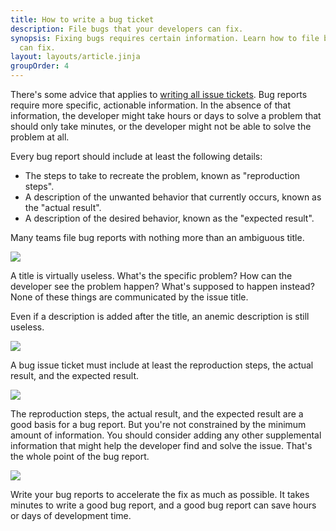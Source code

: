 ```yaml
---
title: How to write a bug ticket
description: File bugs that your developers can fix.
synopsis: Fixing bugs requires certain information. Learn how to file bug tickets that developers
  can fix.
layout: layouts/article.jinja
groupOrder: 4
---
```

There's some advice that applies to [writing all issue tickets](/operations/how-to-write-an-issue-ticket). 
Bug reports require more specific, actionable information. In the absence of that information, the 
developer might take hours or days to solve a problem that should only take minutes, or the developer 
might not be able to solve the problem at all.

Every bug report should include at least the following details:
 * The steps to take to recreate the problem, known as "reproduction steps".
 * A description of the unwanted behavior that currently occurs, known as the "actual result".
 * A description of the desired behavior, known as the "expected result".

Many teams file bug reports with nothing more than an ambiguous title.

![](/images/articles/operations/how-to-write-a-bug-ticket/bad-title.png)

A title is virtually useless. What's the specific problem? How can the developer see the problem
happen? What's supposed to happen instead? None of these things are communicated by the issue
title.

Even if a description is added after the title, an anemic description is still useless.

![](/images/articles/operations/how-to-write-a-bug-ticket/bad-description.png)

A bug issue ticket must include at least the reproduction steps, the actual result, and the expected
result.

![](/images/articles/operations/how-to-write-a-bug-ticket/good-description.png)

The reproduction steps, the actual result, and the expected result are a good basis for a bug
report. But you're not constrained by the minimum amount of information. You should consider adding
any other supplemental information that might help the developer find and solve the issue. That's
the whole point of the bug report.

![](/images/articles/operations/how-to-write-a-bug-ticket/best-description.png)

Write your bug reports to accelerate the fix as much as possible. It takes minutes to write a good
bug report, and a good bug report can save hours or days of development time.